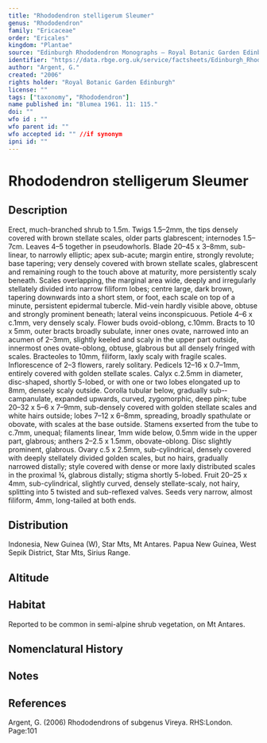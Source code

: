 ```yaml
---
title: "Rhododendron stelligerum Sleumer"
genus: "Rhododendron"
family: "Ericaceae"
order: "Ericales"
kingdom: "Plantae"
source: "Edinburgh Rhododendron Monographs – Royal Botanic Garden Edinburgh"
identifier: "https://data.rbge.org.uk/service/factsheets/Edinburgh_Rhododendron_Monographs.xhtml"
author: "Argent, G."
created: "2006"
rights holder: "Royal Botanic Garden Edinburgh"
license: ""
tags: ["taxonomy", "Rhododendron"]
name published in: "Blumea 1961. 11: 115."
doi: ""
wfo id : ""
wfo parent id: ""
wfo accepted id: "" //if synonym                      
ipni id: ""
---
```


                       

# Rhododendron stelligerum Sleumer

## Description
Erect, much-branched shrub to 1.5m. Twigs 1.5–2mm, the tips densely covered with brown stellate scales, older parts glabrescent; internodes 1.5–7cm. Leaves 4–5 together in pseudowhorls. Blade 20–45 x 3–8mm, sub-linear, to narrowly elliptic; apex sub-acute; margin entire, strongly revolute; base tapering; very densely covered with brown stellate scales, glabrescent and remaining rough to the touch above at maturity, more persistently scaly beneath. Scales overlapping, the marginal area wide, deeply and irregularly stellately divided into narrow filiform lobes; centre large, dark brown, tapering downwards into a short stem, or foot, each scale on top of a minute, persistent epidermal tubercle. Mid-vein hardly visible above, obtuse and strongly prominent beneath; lateral veins inconspicuous. Petiole 4–6 x c.1mm, very densely scaly. Flower buds ovoid-oblong, c.10mm. Bracts to 10 x 5mm, outer bracts broadly subulate, inner ones ovate, narrowed into an acumen of 2–3mm, slightly keeled and scaly in the upper part outside, innermost ones ovate-oblong, obtuse, glabrous but all densely fringed with scales. Bracteoles to 10mm, filiform, laxly scaly with fragile scales. Inflorescence of 2–3 flowers, rarely solitary. Pedicels 12–16 x 0.7–1mm, entirely covered with golden stellate scales. Calyx c.2.5mm in diameter, disc-shaped, shortly 5-lobed, or with one or two lobes elongated up to 8mm, densely scaly outside. Corolla tubular below, gradually sub-­campanulate, expanded upwards, curved, zygomorphic, deep pink; tube 20–32 x 5–6 x 7–9mm, sub-densely covered with golden stellate scales and white hairs outside; lobes 7–12 x 6–8mm, spreading, broadly spathulate or obovate, with scales at the base outside. Stamens exserted from the tube to c.7mm, unequal; filaments linear, 1mm wide below, 0.5mm wide in the upper part, glabrous; anthers 2–2.5 x 1.5mm, obovate-oblong. Disc slightly prominent, glabrous. Ovary c.5 x 2.5mm, sub-cylindrical, densely covered with deeply stellately divided golden scales, but no hairs, gradually narrowed distally; style covered with dense or more laxly distributed scales in the proximal ¾, glabrous distally; stigma shortly 5-lobed. Fruit 20–25 x 4mm, sub-cylindrical, slightly curved, densely stellate-scaly, not hairy, splitting into 5 twisted and sub-reflexed valves. Seeds very narrow, almost filiform, 4mm, long-tailed at both ends.

## Distribution
Indonesia, New Guinea (W), Star Mts, Mt Antares. Papua New Guinea, West Sepik District, Star Mts, Sirius Range.

## Altitude


## Habitat
Reported to be common in semi-alpine shrub vegetation, on Mt Antares.

## Nomenclatural History

                       
## Notes


## References

Argent, G. (2006) Rhododendrons of subgenus Vireya. RHS:London. Page:101
